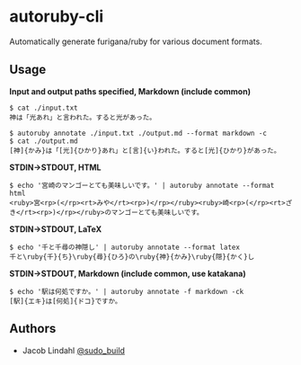 # autoruby-cli

Automatically generate furigana/ruby for various document formats.

## Usage

**Input and output paths specified, Markdown (include common)**

```text
$ cat ./input.txt
神は「光あれ」と言われた。すると光があった。

$ autoruby annotate ./input.txt ./output.md --format markdown -c
$ cat ./output.md
[神]{かみ}は「[光]{ひかり}あれ」と[言]{い}われた。すると[光]{ひかり}があった。
```

**STDIN&rarr;STDOUT, HTML**

```text
$ echo '宮崎のマンゴーとても美味しいです。' | autoruby annotate --format html
<ruby>宮<rp>(</rp><rt>みや</rt><rp>)</rp></ruby><ruby>崎<rp>(</rp><rt>ざき</rt><rp>)</rp></ruby>のマンゴーとても美味しいです。
```

**STDIN&rarr;STDOUT, LaTeX**

```text
$ echo '千と千尋の神隠し' | autoruby annotate --format latex
千と\ruby{千}{ち}\ruby{尋}{ひろ}の\ruby{神}{かみ}\ruby{隠}{かく}し
```

**STDIN&rarr;STDOUT, Markdown (include common, use katakana)**

```text
$ echo '駅は何処ですか。' | autoruby annotate -f markdown -ck
[駅]{エキ}は[何処]{ドコ}ですか。
```


## Authors

- Jacob Lindahl [@sudo_build](https://twitter.com/sudo_build)
